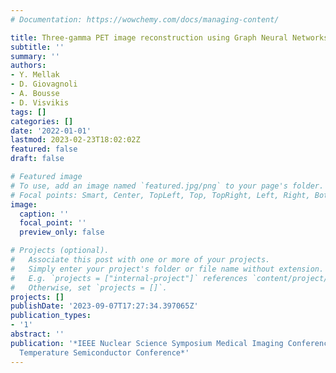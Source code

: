 ```yaml
---
# Documentation: https://wowchemy.com/docs/managing-content/

title: Three-gamma PET image reconstruction using Graph Neural Networks
subtitle: ''
summary: ''
authors:
- Y. Mellak
- D. Giovagnoli
- A. Bousse
- D. Visvikis
tags: []
categories: []
date: '2022-01-01'
lastmod: 2023-02-23T18:02:02Z
featured: false
draft: false

# Featured image
# To use, add an image named `featured.jpg/png` to your page's folder.
# Focal points: Smart, Center, TopLeft, Top, TopRight, Left, Right, BottomLeft, Bottom, BottomRight.
image:
  caption: ''
  focal_point: ''
  preview_only: false

# Projects (optional).
#   Associate this post with one or more of your projects.
#   Simply enter your project's folder or file name without extension.
#   E.g. `projects = ["internal-project"]` references `content/project/deep-learning/index.md`.
#   Otherwise, set `projects = []`.
projects: []
publishDate: '2023-09-07T17:27:34.397065Z'
publication_types:
- '1'
abstract: ''
publication: '*IEEE Nuclear Science Symposium Medical Imaging Conference and Room
  Temperature Semiconductor Conference*'
---
```

